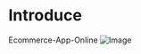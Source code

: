 <h1><b>Introduce</b></h1>

  Ecommerce-App-Online
![Image](https://github.com/user-attachments/assets/74371ecd-aa5a-44b6-802d-307a2586d509)




  
 

